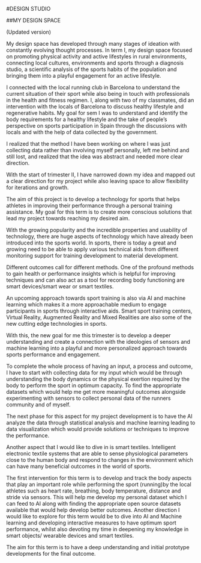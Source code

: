 #DESIGN STUDIO

##MY DESIGN SPACE

(Updated version) 

My design space has developed through many stages of ideation with constantly evolving thought processes. In term I, my design space focused on promoting physical activity and active lifestyles in rural environments, connecting local cultures, environments and sports through a diagnosis studio, a scientific analysis of the sports habits of the population and bringing them into a playful engagement for an active lifestyle.

I connected with the local running club in Barcelona to understand the current situation of their sport while also being in touch with professionals in the health and fitness regimen. I, along with two of my classmates, did an intervention with the locals of Barcelona to discuss healthy lifestyle and regenerative habits. My goal for sem I was to understand and identify the body requirements for a healthy lifestyle and the take of people’s perspective on sports participation in Spain through the discussions with locals and with the help of data collected by the government.

I realized that the method I have been working on where I was just collecting data rather than involving myself personally, left me behind and still lost, and realized that the idea was abstract and needed more clear direction.




With the start of trimester II, I have narrowed down my idea and mapped out a clear direction for my project while also leaving space to allow flexibility for iterations and growth.

The aim of this project is to develop a technology for sports that helps athletes in improving their performance through a personal training assistance. My goal for this term is to create more conscious solutions that lead my project towards reaching my desired aim. 

With the growing popularity and the incredible properties and usability of technology, there are huge aspects of technology which have already been introduced into the sports world. In sports, there is today a great and growing need to be able to apply various technical aids from different monitoring support for training development to material development.

Different outcomes call for different methods. One of the profound methods to gain health or performance insights which is helpful for improving techniques and can also act as a tool for recording body functioning are smart devices/smart wear or smart textiles.

An upcoming approach towards sport training is also via AI and machine learning which makes it a more approachable medium to engage participants in sports through interactive aids. Smart sport training centers, Virtual Reality, Augmented Reality and Mixed Realities are also some of the new cutting edge technologies in sports.

With this, the new goal for me this trimester is to develop a deeper understanding and create a connection with the ideologies of sensors and machine learning into a playful and more personalized approach towards sports performance and engagement.

To complete the whole process of having an input, a process and outcome, I have to start with collecting data for my input which would be through understanding the body dynamics or the physical exertion required by the body to perform the sport in optimum capacity. To find the appropriate datasets which would help me get more meaningful outcomes alongside experimenting with sensors to collect personal data of the runners community and of myself.

The next phase for this aspect for my project development is to have the AI analyze the data through statistical analysis and machine learning leading to data visualization which would provide solutions or techniques to improve the performance.

Another aspect that I would like to dive in is smart textiles. Intelligent electronic textile systems that are able to sense physiological parameters close to the human body and respond to changes in the environment which can have many beneficial outcomes in the world of sports.

The first intervention for this term is to develop and track the body aspects that play an important role while performing the sport (running)by the local athletes such as heart rate, breathing, body temperature, distance and stride via sensors. This will help me develop my personal dataset which I can feed to AI along with finding the appropriate open source datasets available that would help develop better outcomes.
Another direction I would like to explore for this term would be to dive into AI and Machine learning and developing interactive measures to have optimum sport performance, whilst also devoting my time in deepening my knowledge in smart objects/ wearable devices and smart textiles.

The aim for this term is to have a deep understanding and initial prototype developments for the final outcome.
